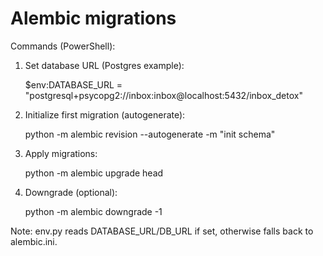 Alembic migrations
===================

Commands (PowerShell):

1) Set database URL (Postgres example):

    $env:DATABASE_URL = "postgresql+psycopg2://inbox:inbox@localhost:5432/inbox_detox"

2) Initialize first migration (autogenerate):

    python -m alembic revision --autogenerate -m "init schema"

3) Apply migrations:

    python -m alembic upgrade head

4) Downgrade (optional):

    python -m alembic downgrade -1

Note: env.py reads DATABASE_URL/DB_URL if set, otherwise falls back to alembic.ini.

